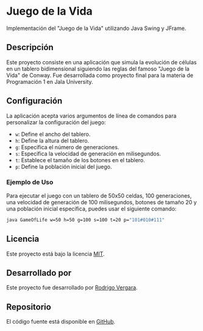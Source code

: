 # Juego de la Vida

Implementación del "Juego de la Vida" utilizando Java Swing y JFrame.

## Descripción

Este proyecto consiste en una aplicación que simula la evolución de células en un tablero bidimensional siguiendo las reglas del famoso "Juego de la Vida" de Conway. Fue desarrollada como proyecto final para la materia de Programación 1 en Jala University.

## Configuración

La aplicación acepta varios argumentos de línea de comandos para personalizar la configuración del juego:

- `w`: Define el ancho del tablero.
- `h`: Define la altura del tablero.
- `g`: Especifica el número de generaciones.
- `s`: Especifica la velocidad de generación en milisegundos.
- `t`: Establece el tamaño de los botones en el tablero.
- `p`: Define la población inicial del juego.

### Ejemplo de Uso

Para ejecutar el juego con un tablero de 50x50 celdas, 100 generaciones, una velocidad de generación de 100 milisegundos, botones de tamaño 20 y una población inicial específica, puedes usar el siguiente comando:

```bash
java GameOfLife w=50 h=50 g=100 s=100 t=20 p="101#010#111"
```

## Licencia

Este proyecto está bajo la licencia [MIT](https://opensource.org/licenses/MIT).

## Desarrollado por

Este proyecto fue desarrollado por [Rodrigo Vergara](https://rodrigo-vergara-n8sa2gjkd-cuedefox.vercel.app/).

## Repositorio

El código fuente está disponible en [GitHub](https://github.com/cuedefox/game-of-ife-java).